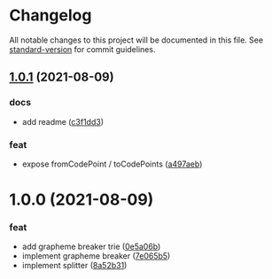 # Changelog

All notable changes to this project will be documented in this file. See [standard-version](https://github.com/conventional-changelog/standard-version) for commit guidelines.

## [1.0.1](https://github.com/niklasvh/text-segmentation/compare/v1.0.0...v1.0.1) (2021-08-09)


### docs

* add readme ([c3f1dd3](https://github.com/niklasvh/text-segmentation/commit/c3f1dd31ef4880ad7b8ecab5155f7362d4d652d3))

### feat

* expose fromCodePoint / toCodePoints ([a497aeb](https://github.com/niklasvh/text-segmentation/commit/a497aeb75255fec597b8c4b0803e3b57d6a06a25))



# 1.0.0 (2021-08-09)


### feat

* add grapheme breaker trie ([0e5a06b](https://github.com/niklasvh/text-segmentation/commit/0e5a06b4ab7f1eef9cf7b01fc47bdb270c5704c0))
* implement grapheme breaker ([7e065b5](https://github.com/niklasvh/text-segmentation/commit/7e065b5b2484d2dcd06efc487d938289c197fee0))
* implement splitter ([8a52b31](https://github.com/niklasvh/text-segmentation/commit/8a52b318368ea994b245daf4ac056319ee697f24))
